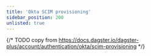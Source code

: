 ```yaml
---
title: 'Okta SCIM provisioning'
sidebar_position: 200
unlisted: true
---
```


{/* TODO copy from https://docs.dagster.io/dagster-plus/account/authentication/okta/scim-provisioning */}
